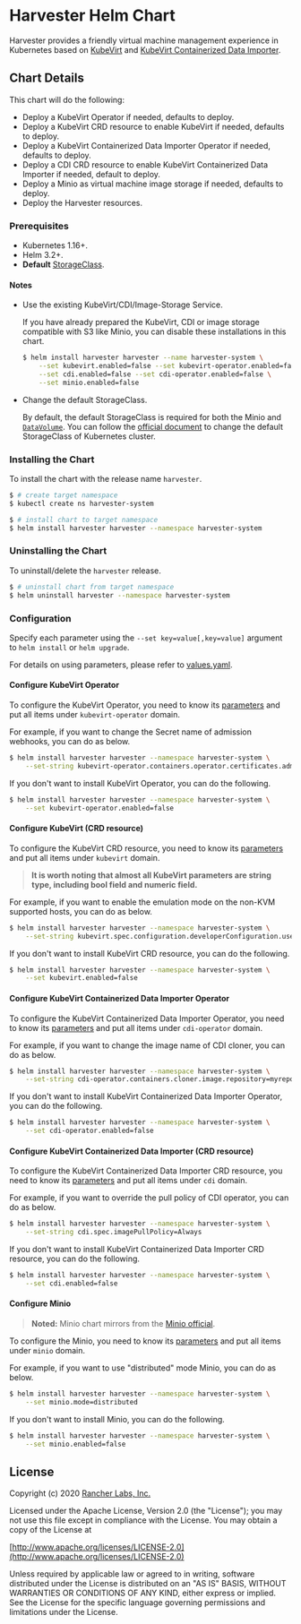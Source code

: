 # Harvester Helm Chart

Harvester provides a friendly virtual machine management experience in Kubernetes based on [KubeVirt](https://kubervirt.io) and [KubeVirt Containerized Data Importer](https://github.com/kubevirt/containerized-data-importer).

## Chart Details

This chart will do the following:

- Deploy a KubeVirt Operator if needed, defaults to deploy.
- Deploy a KubeVirt CRD resource to enable KubeVirt if needed, defaults to deploy.
- Deploy a KubeVirt Containerized Data Importer Operator if needed, defaults to deploy.
- Deploy a CDI CRD resource to enable KubeVirt Containerized Data Importer if needed, default to deploy.
- Deploy a Minio as virtual machine image storage if needed, defaults to deploy.
- Deploy the Harvester resources.

### Prerequisites

- Kubernetes 1.16+.
- Helm 3.2+.
- **Default** [StorageClass](https://v1-16.docs.kubernetes.io/docs/concepts/storage/storage-classes/).

#### Notes

- Use the existing KubeVirt/CDI/Image-Storage Service.

    If you have already prepared the KubeVirt, CDI or image storage compatible with S3 like Minio, you can disable these installations in this chart.
    
    ```bash
    $ helm install harvester harvester --name harvester-system \
        --set kubevirt.enabled=false --set kubevirt-operator.enabled=false \
        --set cdi.enabled=false --set cdi-operator.enabled=false \
        --set minio.enabled=false
    ```

- Change the default StorageClass.
    
    By default, the default StorageClass is required for both the Minio and [`DataVolume`](https://github.com/kubevirt/containerized-data-importer#datavolumes). You can follow the [official document](https://kubernetes.io/docs/tasks/administer-cluster/change-default-storage-class/) to change the default StorageClass of Kubernetes cluster.

### Installing the Chart

To install the chart with the release name `harvester`.

```bash
$ # create target namespace
$ kubectl create ns harvester-system

$ # install chart to target namespace
$ helm install harvester harvester --namespace harvester-system
```

### Uninstalling the Chart

To uninstall/delete the `harvester` release.

```bash
$ # uninstall chart from target namespace
$ helm uninstall harvester --namespace harvester-system
```

### Configuration

Specify each parameter using the `--set key=value[,key=value]` argument to `helm install` or `helm upgrade`.

For details on using parameters, please refer to [values.yaml](values.yaml).

#### Configure KubeVirt Operator

To configure the KubeVirt Operator, you need to know its [parameters](charts/kubevirt-operator/values.yaml) and put all items under `kubevirt-operator` domain. 

For example, if you want to change the Secret name of admission webhooks, you can do as below.

```bash
$ helm install harvester harvester --namespace harvester-system \
    --set-string kubevirt-operator.containers.operator.certificates.admissionWebhook.secretName=mysecret
```

If you don't want to install KubeVirt Operator, you can do the following.

```bash
$ helm install harvester harvester --namespace harvester-system \
    --set kubevirt-operator.enabled=false
```

#### Configure KubeVirt (CRD resource)

To configure the KubeVirt CRD resource, you need to know its [parameters](charts/kubevirt/values.yaml) and put all items under `kubevirt` domain. 

> **It is worth noting that almost all KubeVirt parameters are string type, including bool field and numeric field.**

For example, if you want to enable the emulation mode on the non-KVM supported hosts, you can do as below.

```bash
$ helm install harvester harvester --namespace harvester-system \
    --set-string kubevirt.spec.configuration.developerConfiguration.useEmulation=true
```

If you don't want to install KubeVirt CRD resource, you can do the following.

```bash
$ helm install harvester harvester --namespace harvester-system \
    --set kubevirt.enabled=false
```

#### Configure KubeVirt Containerized Data Importer Operator

To configure the KubeVirt Containerized Data Importer Operator, you need to know its [parameters](charts/cdi-operator/values.yaml) and put all items under `cdi-operator` domain. 

For example, if you want to change the image name of CDI cloner, you can do as below.

```bash
$ helm install harvester harvester --namespace harvester-system \
    --set-string cdi-operator.containers.cloner.image.repository=myrepo/my-cloner-image
```

If you don't want to install KubeVirt Containerized Data Importer Operator, you can do the following.

```bash
$ helm install harvester harvester --namespace harvester-system \
    --set cdi-operator.enabled=false
```

#### Configure KubeVirt Containerized Data Importer (CRD resource)

To configure the KubeVirt Containerized Data Importer CRD resource, you need to know its [parameters](charts/cdi/values.yaml) and put all items under `cdi` domain. 

For example, if you want to override the pull policy of CDI operator, you can do as below.

```bash
$ helm install harvester harvester --namespace harvester-system \
    --set-string cdi.spec.imagePullPolicy=Always
```

If you don't want to install KubeVirt Containerized Data Importer CRD resource, you can do the following.

```bash
$ helm install harvester harvester --namespace harvester-system \
    --set cdi.enabled=false
```

#### Configure Minio

> **Noted:** Minio chart mirrors from the [Minio official](https://github.com/minio/charts).

To configure the Minio, you need to know its [parameters](https://github.com/minio/charts#configuration) and put all items under `minio` domain.

For example, if you want to use "distributed" mode Minio, you can do as below.

```bash
$ helm install harvester harvester --namespace harvester-system \
    --set minio.mode=distributed
```

If you don't want to install Minio, you can do the following.

```bash
$ helm install harvester harvester --namespace harvester-system \
    --set minio.enabled=false
```

## License
Copyright (c) 2020 [Rancher Labs, Inc.](http://rancher.com)

Licensed under the Apache License, Version 2.0 (the "License");
you may not use this file except in compliance with the License.
You may obtain a copy of the License at

[http://www.apache.org/licenses/LICENSE-2.0](http://www.apache.org/licenses/LICENSE-2.0)

Unless required by applicable law or agreed to in writing, software
distributed under the License is distributed on an "AS IS" BASIS,
WITHOUT WARRANTIES OR CONDITIONS OF ANY KIND, either express or implied.
See the License for the specific language governing permissions and
limitations under the License.
